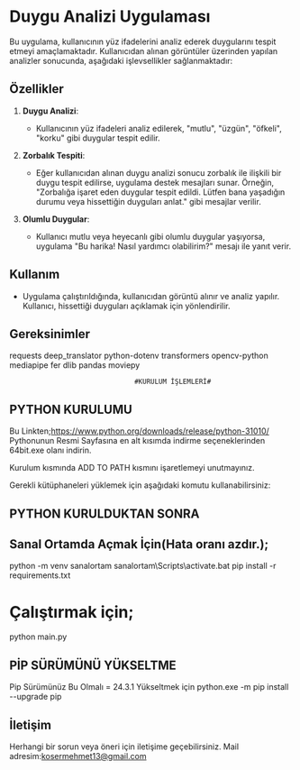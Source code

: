 # Duygu Analizi Uygulaması

Bu uygulama, kullanıcının yüz ifadelerini analiz ederek duygularını tespit etmeyi amaçlamaktadır. Kullanıcıdan alınan görüntüler üzerinden yapılan analizler sonucunda, aşağıdaki işlevsellikler sağlanmaktadır:

## Özellikler

1. **Duygu Analizi**: 
   - Kullanıcının yüz ifadeleri analiz edilerek, "mutlu", "üzgün", "öfkeli", "korku" gibi duygular tespit edilir.

2. **Zorbalık Tespiti**: 
   - Eğer kullanıcıdan alınan duygu analizi sonucu zorbalık ile ilişkili bir duygu tespit edilirse, uygulama destek mesajları sunar. Örneğin, "Zorbalığa işaret eden duygular tespit edildi. Lütfen bana yaşadığın durumu veya hissettiğin duyguları anlat." gibi mesajlar verilir.

3. **Olumlu Duygular**: 
   - Kullanıcı mutlu veya heyecanlı gibi olumlu duygular yaşıyorsa, uygulama "Bu harika! Nasıl yardımcı olabilirim?" mesajı ile yanıt verir.

## Kullanım
- Uygulama çalıştırıldığında, kullanıcıdan görüntü alınır ve analiz yapılır. Kullanıcı, hissettiği duyguları açıklamak için yönlendirilir.

## Gereksinimler
requests
deep_translator
python-dotenv
transformers
opencv-python
mediapipe
fer
dlib
pandas
moviepy

                                   #KURULUM İŞLEMLERİ#  
## PYTHON KURULUMU

Bu Linkten;https://www.python.org/downloads/release/python-31010/ 
Pythonunun Resmi Sayfasına en alt kısımda indirme seçeneklerinden 64bit.exe olanı indirin.

Kurulum kısmında ADD TO PATH kısmını işaretlemeyi unutmayınız.

Gerekli kütüphaneleri yüklemek için aşağıdaki komutu kullanabilirsiniz:
   ## PYTHON KURULDUKTAN SONRA

## Sanal Ortamda Açmak İçin(Hata oranı azdır.);
python -m venv sanalortam
sanalortam\Scripts\activate.bat
pip install -r requirements.txt 
# Çalıştırmak için;
python main.py 

 ## PİP SÜRÜMÜNÜ YÜKSELTME
Pip Sürümünüz Bu Olmalı = 24.3.1
Yükseltmek için
python.exe -m pip install --upgrade pip

## İletişim
Herhangi bir sorun veya öneri için iletişime geçebilirsiniz.
Mail adresim:kosermehmet13@gmail.com
